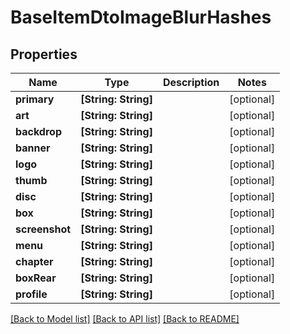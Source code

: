 # BaseItemDtoImageBlurHashes

## Properties
Name | Type | Description | Notes
------------ | ------------- | ------------- | -------------
**primary** | **[String: String]** |  | [optional] 
**art** | **[String: String]** |  | [optional] 
**backdrop** | **[String: String]** |  | [optional] 
**banner** | **[String: String]** |  | [optional] 
**logo** | **[String: String]** |  | [optional] 
**thumb** | **[String: String]** |  | [optional] 
**disc** | **[String: String]** |  | [optional] 
**box** | **[String: String]** |  | [optional] 
**screenshot** | **[String: String]** |  | [optional] 
**menu** | **[String: String]** |  | [optional] 
**chapter** | **[String: String]** |  | [optional] 
**boxRear** | **[String: String]** |  | [optional] 
**profile** | **[String: String]** |  | [optional] 

[[Back to Model list]](../README.md#documentation-for-models) [[Back to API list]](../README.md#documentation-for-api-endpoints) [[Back to README]](../README.md)



